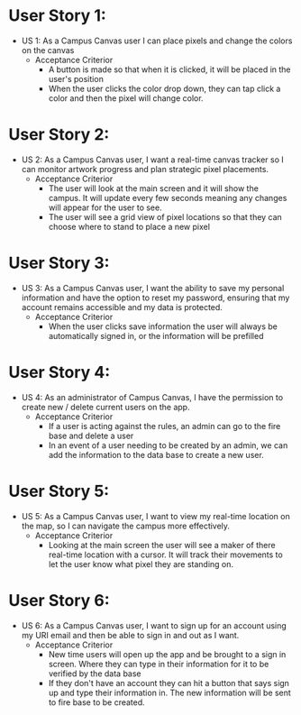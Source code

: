 # User Story 1:
- US 1: As a Campus Canvas user I can place pixels and change the colors on the canvas
  - Acceptance Criterior
      - A button is made so that when it is clicked, it will be placed in the user's position
      - When the user clicks the color drop down, they can tap click a color and then the pixel will change color. 
# User Story 2:
- US 2: As a Campus Canvas user, I want a real-time canvas tracker so I can monitor artwork progress and plan strategic pixel placements.
    - Acceptance Criterior
      - The user will look at the main screen and it will show the campus. It will update every few seconds meaning any changes will appear for the user to see.
      - The user will see a grid view of pixel locations so that they can choose where to stand to place a new pixel
# User Story 3:
- US 3: As a Campus Canvas user, I want the ability to save my personal information and have the option to reset my password, ensuring that my account remains accessible and my data is protected.
    - Acceptance Criterior
      - When the user clicks save information the user will always be automatically signed in, or the information will be prefilled
# User Story 4:
- US 4: As an administrator of Campus Canvas, I have the permission to create new / delete current users on the app.
    - Acceptance Criterior
      - If a user is acting against the rules, an admin can go to the fire base and delete a user
      - In an event of a user needing to be created by an admin, we can add the information to the data base to create a new user.
# User Story 5:
- US 5: As a Campus Canvas user, I want to view my real-time location on the map, so I can navigate the campus more effectively.
    - Acceptance Criterior
      - Looking at the main screen the user will see a maker of there real-time location with a cursor. It will track their movements to let the user know what pixel they are standing on.
# User Story 6:
- US 6: As a Campus Canvas user, I want to sign up for an account using my URI email and then be able to sign in and out as I want.
    - Acceptance Criterior
        - New time users will open up the app and be brought to a sign in screen. Where they can type in their information for it to be verified by the data base
        - If they don't have an account they can hit a button that says sign up and type their information in. The new information will be sent to fire base to be created. 
